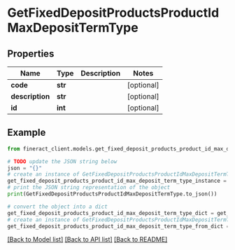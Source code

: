 # GetFixedDepositProductsProductIdMaxDepositTermType


## Properties

Name | Type | Description | Notes
------------ | ------------- | ------------- | -------------
**code** | **str** |  | [optional] 
**description** | **str** |  | [optional] 
**id** | **int** |  | [optional] 

## Example

```python
from fineract_client.models.get_fixed_deposit_products_product_id_max_deposit_term_type import GetFixedDepositProductsProductIdMaxDepositTermType

# TODO update the JSON string below
json = "{}"
# create an instance of GetFixedDepositProductsProductIdMaxDepositTermType from a JSON string
get_fixed_deposit_products_product_id_max_deposit_term_type_instance = GetFixedDepositProductsProductIdMaxDepositTermType.from_json(json)
# print the JSON string representation of the object
print(GetFixedDepositProductsProductIdMaxDepositTermType.to_json())

# convert the object into a dict
get_fixed_deposit_products_product_id_max_deposit_term_type_dict = get_fixed_deposit_products_product_id_max_deposit_term_type_instance.to_dict()
# create an instance of GetFixedDepositProductsProductIdMaxDepositTermType from a dict
get_fixed_deposit_products_product_id_max_deposit_term_type_from_dict = GetFixedDepositProductsProductIdMaxDepositTermType.from_dict(get_fixed_deposit_products_product_id_max_deposit_term_type_dict)
```
[[Back to Model list]](../README.md#documentation-for-models) [[Back to API list]](../README.md#documentation-for-api-endpoints) [[Back to README]](../README.md)


